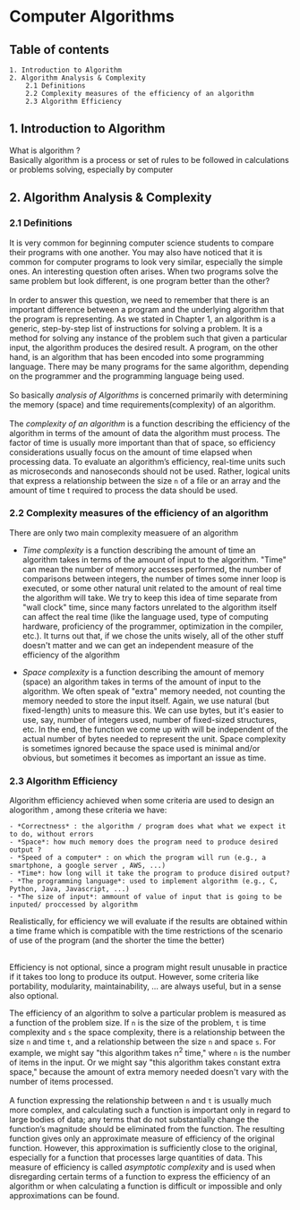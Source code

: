 # Computer Algorithms

## Table of contents

    1. Introduction to Algorithm 
    2. Algorithm Analysis & Complexity
        2.1 Definitions
        2.2 Complexity measures of the efficiency of an algorithm
        2.3 Algorithm Efficiency


## 1. Introduction to Algorithm 
What is algorithm ? <br> 
Basically algorithm is  a process or set of rules to be followed in calculations or problems solving, especially by computer

## 2. Algorithm Analysis & Complexity

### 2.1 Definitions
It is very common for beginning computer science students to compare their programs with one another. You may also have noticed that it is common for computer programs to look very similar, especially the simple ones. An interesting question often arises. When two programs solve the same problem but look different, is one program better than the other?
<br>
<br>
In order to answer this question, we need to remember that there is an important difference between a program and the underlying algorithm that the program is representing. As we stated in Chapter 1, an algorithm is a generic, step-by-step list of instructions for solving a problem. It is a method for solving any instance of the problem such that given a particular input, the algorithm produces the desired result. A program, on the other hand, is an algorithm that has been encoded into some programming language. There may be many programs for the same algorithm, depending on the programmer and the programming language being used.
<br>
<br>
So basically *analysis of Algorithms* is concerned primarily with determining the memory (space) and time requirements(complexity) of an algorithm. 
<br>
<br>
The *complexity of an algorithm* is a function describing the efficiency of the algorithm in terms of the amount of data the algorithm must process.
The factor of time is usually more important than that of space, so efficiency considerations usually focus on the amount of time elapsed when processing data.
To evaluate an algorithm’s efficiency, real-time units such as microseconds and nanoseconds should not be used. Rather, logical units that express a relationship between the size `n` of a file or an array and the amount of time t required to process the data should be used.

### 2.2 Complexity measures of the efficiency of an algorithm
There are only two main complexity measuere of an algorithm 

 - *Time complexity* is a function describing the amount of time an algorithm takes in terms of the amount of input to the algorithm. "Time" can mean the number of memory accesses performed, the number of comparisons between integers, the number of times some inner loop is executed, or some other natural unit related to the amount of real time the algorithm will take. We try to keep this idea of time separate from "wall clock" time, since many factors unrelated to the algorithm itself can affect the real time (like the language used, type of computing hardware, proficiency of the programmer, optimization in the compiler, etc.). It turns out that, if we chose the units wisely, all of the other stuff doesn't matter and we can get an independent measure of the efficiency of the algorithm

 - *Space complexity* is a function describing the amount of memory (space) an algorithm takes in terms of the amount of input to the algorithm. We often speak of "extra" memory needed, not counting the memory needed to store the input itself. Again, we use natural (but fixed-length) units to measure this. We can use bytes, but it's easier to use, say, number of integers used, number of fixed-sized structures, etc. In the end, the function we come up with will be independent of the actual number of bytes needed to represent the unit. Space complexity is sometimes ignored because the space used is minimal and/or obvious, but sometimes it becomes as important an issue as time.

 ### 2.3 Algorithm Efficiency
 Algorithm efficiency achieved when some criteria are used to design an alogorithm , among these criteria we have:

    - *Correctness* : the algorithm / program does what what we expect it to do, without errors
    - *Space*: how much memory does the program need to produce desired output ?
    - *Speed of a computer* : on which the program will run (e.g., a smartphone, a google server , AWS, ...)
    - *Time*: how long will it take the program to produce disired output?
    - *The programming language*: used to implement algorithm (e.g., C, Python, Java, Javascript, ...)
    - *The size of input*: ammount of value of input that is going to be inputed/ proccessed by algorithm


Realistically, for efficiency we will evaluate if the results are obtained within a time frame which is compatible with the time restrictions of the scenario of use of the program (and the shorter the time the better)

<br>
Efficiency is not optional, since a program might result unusable in practice if it takes too long to produce its output. However, some criteria like portability, modularity, maintainability, … are always useful, but in a sense also optional.

The efficiency of an algorithm to solve a particular problem is measured as a function of the problem size.
If `n` is the size of the problem, `t` is time complexity and `s` the space complexity, there is a relationship between the size `n` and time `t`, and a relationship between the size `n` and space `s`.
For example, we might say "this algorithm takes n<sup>2</sup> time," where `n` is the number of items in the input. Or we might say "this algorithm takes constant extra space," because the amount of extra memory needed doesn't vary with the number of items processed.
<br>
<br>
A function expressing the relationship between `n` and `t` is usually much more complex, and calculating such a function is important only in regard to large bodies of data; any terms that do not substantially change the function’s magnitude should be eliminated from the function.
The resulting function gives only an approximate measure of efficiency of the original function. However, this approximation is sufficiently close to the original, especially for a function that processes large quantities of data.
This measure of efficiency is called *asymptotic complexity* and is used when disregarding certain terms of a function to express the efficiency of an algorithm or when calculating a function is difficult or impossible and only approximations can be found.
